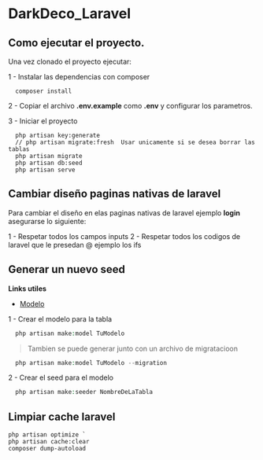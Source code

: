 # DarkDeco_Laravel

## Como ejecutar el proyecto.

Una vez clonado el proyecto ejecutar:

1 - Instalar las dependencias con composer
```
  composer install
```
2 - Copiar el archivo **.env.example**  como **.env** y configurar los parametros.

3 - Iniciar el proyecto
```
  php artisan key:generate
  // php artisan migrate:fresh  Usar unicamente si se desea borrar las tablas
  php artisan migrate
  php artisan db:seed
  php artisan serve
```


## Cambiar diseño paginas nativas de laravel

Para cambiar el diseño en elas paginas nativas de laravel ejemplo **login** asegurarse lo siguiente:

1 - Respetar todos los campos inputs
2 - Respetar todos los codigos de laravel que le presedan @ ejemplo los ifs


## Generar un nuevo seed 

**Links utiles**
- [Modelo](https://laravel.com/docs/5.8/eloquent#eloquent-model-conventions)

1 - Crear el modelo para la tabla
```php
  php artisan make:model TuModelo
```
> Tambien se puede generar junto con un archivo de migratacioon
```php
  php artisan make:model TuModelo --migration
```

2 - Crear el seed para el modelo
```php
  php artisan make:seeder NombreDeLaTabla
```


## Limpiar cache laravel
```
php artisan optimize `
php artisan cache:clear 
composer dump-autoload
```